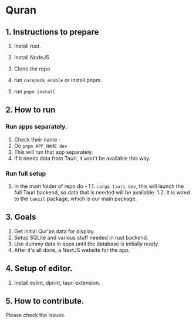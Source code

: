 # Quran

## 1. Instructions to prepare

1. Install rust.

2. Install NodeJS

3. Clone the repo

4. run `corepack enable` or install pnpm.

5. run `pnpm install`

## 2. How to run

### Run apps separately.

1. Check their name -
2. Do `pnpm APP_NAME dev`
3. This will run that app separately.
4. If it needs data from Tauri, it won't be available this way.

### Run full setup

1. In the main folder of repo do -
   1.1. `cargo tauri dev`, this will launch the full Tauri backend, so data that is needed will be available.
   1.2. It is wired to the `tanzil` package, which is our main package.

## 3. Goals

1. Get initial Qur'an data for display.
2. Setup SQLite and various stuff needed in rust backend.
3. Use dummy data in apps until the database is initially ready.
4. After it's all done, a NextJS website for the app.

## 4. Setup of editor.

1. Install eslint, dprint, tauri extension.

## 5. How to contribute.

Please check the issues.

